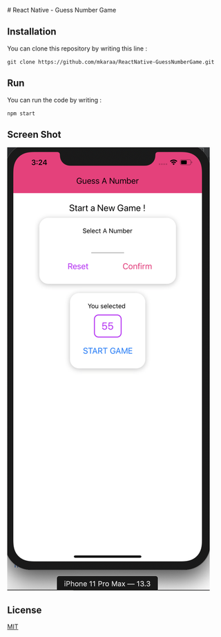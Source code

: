 # React Native - Guess Number Game 

## Installation

You can clone this repository by writing this line : 

```bas
git clone https://github.com/mkaraa/ReactNative-GuessNumberGame.git
```

## Run

You can run the code by writing :
```bas
npm start
```

## Screen Shot

![Image of ScreenShot](https://raw.githubusercontent.com/mkaraa/ReactNative-GuessNumberGame/master/screenshots/Screen%20Shot%202020-02-17%20at%2015.24.21.png)

## License
[MIT](https://choosealicense.com/licenses/mit/)
